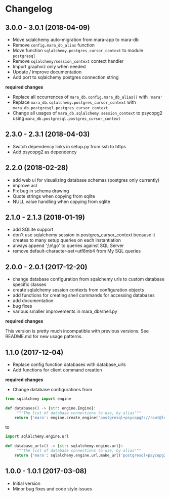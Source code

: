 # Changelog

## 3.0.0 - 3.0.1 (2018-04-09)

- Move sqlalchemy auto-migration from mara-app to mara-db
- Remove `config.mara_db_alias` function
- Move function `sqlalchemy.postgres_cursor_context` to module `postgresql`
- Remove `sqlalchemy/session_context` context handler
- Import graphviz only when needed
- Update / improve documentation
- Add port to sqlalchemy postgres connection string

**required changes**

- Replace all occurrences of `mara_db.config.mara_db_alias()` with `'mara'`
- Replace `mara_db.sqlalchemy.postgres_cursor_context` with `mara_db.postgresql.postgres_cursor_context`
- Change all usages of `mara_db.sqlalchemy.session_context` to psycopg2 using `mara_db.postgresql.postgres_cursor_context`


## 2.3.0 - 2.3.1 (2018-04-03)

- Switch dependency links in setup.py from ssh to https
- Add psycopg2 as dependency



## 2.2.0 (2018-02-28)

- add web ui for visualizing database schemas (postgres only currently)
- improve acl
- Fix bug in schema drawing
- Quote strings when copying from sqlite 
- NULL value handling when copying from sqlite 



## 2.1.0 - 2.1.3 (2018-01-19)

- add SQLite support
- don't use sqlalchemy session in postgres_cursor_context because it creates to many setup queries on each instantiation
- always append ';\n\go' to queries against SQL Server
- remove default-character-set=utf8mb4 from My SQL queries


## 2.0.0 - 2.0.1 (2017-12-20)

- change database configuration from sqalchemy urls to custom database specific classes
- create sqlalchemy session contexts from configuration objects
- add functions for creating shell commands for accessing databases
- add documentation
- bug fixes
- various smaller improvements in mara_db/shell.py

**required changes**

This version is pretty much incompatible with previous versions. See README.md for new usage patterns.


## 1.1.0 (2017-12-04)

- Replace config function databases with database_urls
- Add functions for client command creation
 
**required changes**

- Change database configurations from

```python
from sqlalchemy import engine
 
def databases() -> {str: engine.Engine}:
     """The list of database connections to use, by alias"""
    return {'mara': engine.create_engine('postgresql+psycopg2://root@localhost/mara')}

```

to

```python
import sqlalchemy.engine.url
 
def database_urls() -> {str: sqlalchemy.engine.url}:
     """The list of database connections to use, by alias"""
    return {'mara': sqlalchemy.engine.url.make_url('postgresql+psycopg2://root@localhost/mara')}
```

## 1.0.0 - 1.0.1 (2017-03-08) 

- Initial version
- Minor bug fixes and code style issues


